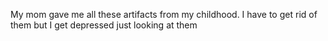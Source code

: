 My mom gave me all these artifacts from my childhood. I have to get rid of them but I get depressed just looking at them

